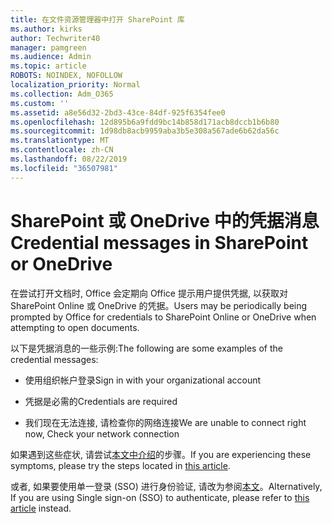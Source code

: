 ```yaml
---
title: 在文件资源管理器中打开 SharePoint 库
ms.author: kirks
author: Techwriter40
manager: pamgreen
ms.audience: Admin
ms.topic: article
ROBOTS: NOINDEX, NOFOLLOW
localization_priority: Normal
ms.collection: Adm_O365
ms.custom: ''
ms.assetid: a8e56d32-2bd3-43ce-84df-925f6354fee0
ms.openlocfilehash: 12d895b6a9fdd9bc14b858d171acb8dccb1b6b80
ms.sourcegitcommit: 1d98db8acb9959aba3b5e308a567ade6b62da56c
ms.translationtype: MT
ms.contentlocale: zh-CN
ms.lasthandoff: 08/22/2019
ms.locfileid: "36507981"
---
```

# <a name="credential-messages-in-sharepoint-or-onedrive"></a><span data-ttu-id="c293a-102">SharePoint 或 OneDrive 中的凭据消息</span><span class="sxs-lookup"><span data-stu-id="c293a-102">Credential messages in SharePoint or OneDrive</span></span>

<span data-ttu-id="c293a-103">在尝试打开文档时, Office 会定期向 Office 提示用户提供凭据, 以获取对 SharePoint Online 或 OneDrive 的凭据。</span><span class="sxs-lookup"><span data-stu-id="c293a-103">Users may be periodically being prompted by Office for credentials to SharePoint Online or OneDrive when attempting to open documents.</span></span>

<span data-ttu-id="c293a-104">以下是凭据消息的一些示例:</span><span class="sxs-lookup"><span data-stu-id="c293a-104">The following are some examples of the credential messages:</span></span>

- <span data-ttu-id="c293a-105">使用组织帐户登录</span><span class="sxs-lookup"><span data-stu-id="c293a-105">Sign in with your organizational account</span></span>

- <span data-ttu-id="c293a-106">凭据是必需的</span><span class="sxs-lookup"><span data-stu-id="c293a-106">Credentials are required</span></span>

- <span data-ttu-id="c293a-107">我们现在无法连接, 请检查你的网络连接</span><span class="sxs-lookup"><span data-stu-id="c293a-107">We are unable to connect right now, Check your network connection</span></span>

<span data-ttu-id="c293a-108">如果遇到这些症状, 请尝试[本文中介绍](https://support.microsoft.com/help/2913639/office-applications-periodically-prompt-for-credentials-to-sharepoint)的步骤。</span><span class="sxs-lookup"><span data-stu-id="c293a-108">If you are experiencing these symptoms, please try the steps located in [this article](https://support.microsoft.com/help/2913639/office-applications-periodically-prompt-for-credentials-to-sharepoint).</span></span>

<span data-ttu-id="c293a-109">或者, 如果要使用单一登录 (SSO) 进行身份验证, 请改为参阅[本文](https://support.microsoft.com/help/4025962/cant-sign-in-after-update-to-office-2016-build-16-0-7967-on-windows-10)。</span><span class="sxs-lookup"><span data-stu-id="c293a-109">Alternatively, If you are using Single sign-on (SSO) to authenticate, please refer to [this article](https://support.microsoft.com/help/4025962/cant-sign-in-after-update-to-office-2016-build-16-0-7967-on-windows-10) instead.</span></span>

